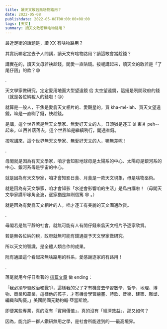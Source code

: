 ```yaml
---
title: 讀天文敢若無啥物路用？
date: 2022-05-08
publishdate: 2022-05-08T00:00:00+08:00
tags: [天文]
summary: 讀天文敢若無啥物路用？
---
```


最近足衝的話題是，讀 XX 有啥物路用？

其實阮嘛定定去予人問講，讀天文有啥物路用？讀這敢會當趁錢？

講實在的，讀天文毋若袂趁錢，閣愛一直貼錢。按呢講起來，讀天文的敢若是「了尾仔囝」的款？😅

.

天文學家做研究，定定愛用地面大型望遠鏡 佮 太空望遠鏡，這攏是咧開政府的錢（就是各位納稅人的錢啦！😘）

就算是一般人，干焦是愛翕天文相片的、愛觀星的，買 kha-mé-lah、買天文望遠鏡，嘛是一直咧了錢，袂趁錢。

是講，這个世界若是無天文學家、無愛好天文的人，日頭猶是逐工 ùi 東爿 peh--起來，ùi 西爿落落去，這个世界嘛是繼續咧行，閣通省錢。

按呢講來，這个世界無天文學家、無愛好天文的人，嘛無差呢！

.

毋閣就是因為有天文學家，咱才會知影地球毋是太陽系的中心、太陽毋是銀河系的中心、銀河系毋是宇宙的中心。

就是因為有天文學家，咱才會知影日食、月食是一款天文現象，毋是啥物巫術。

就是因為有天文學家，咱才會知影「水逆會影響咱的生活」是烏白講啦！（毋閣天文學家講甲喙角全波，逐家猶是無咧信篤 😎 。）

就是因為有愛翕天文相片的人，咱才逐工有美麗的天文圖通欣賞。

.

毋閣若是無平靜的社會，就無可能有人有閒仔錢來翕天文相片予逐家欣賞。

若是無各位納的稅，政府就無可能有錢通提予天文學家做研究。

所以天文的智識，是全體人類合作的成果。

阮有通讀這个看起來無啥路用的科系，愛感謝逐家的有路用！

.

落尾就用今仔日看著的 [這篇文章](https://www.facebook.com/photo/?fbid=5108765599179011&set=a.124344040954550) 做 ending：


「我必須學習政治和戰爭，這樣我的兒子才有機會去學習數學、哲學、地理、博物、商業和農業，這樣他的孩子，才有機會學習繪畫、詩歌、音樂、建築、雕塑、編織和陶瓷。」美國開國元勳約翰·亞當斯說。

即便某些專業，真的沒有「實用價值」，真的沒有「經濟效益」，那又如何？

因為，能允許一群人鑽研無用之學，是社會所能達到的──最高境界。

